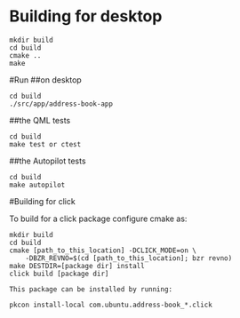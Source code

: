 # Building for desktop

    mkdir build
    cd build
    cmake ..
    make

#Run
##on desktop

    cd build
    ./src/app/address-book-app

##the QML tests

    cd build
    make test or ctest 

##the Autopilot tests

    cd build
    make autopilot

#Building for click

To build for a click package configure cmake as:

    mkdir build
    cd build
    cmake [path_to_this_location] -DCLICK_MODE=on \
        -DBZR_REVNO=$(cd [path_to_this_location]; bzr revno)
    make DESTDIR=[package dir] install
    click build [package dir]

    This package can be installed by running:

    pkcon install-local com.ubuntu.address-book_*.click
